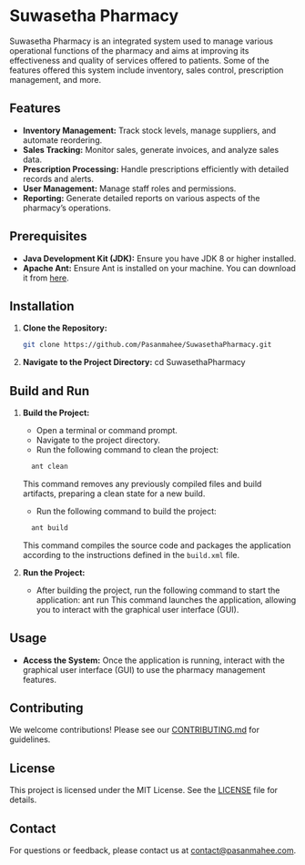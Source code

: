 # Suwasetha Pharmacy

Suwasetha Pharmacy is an integrated system used to manage various operational functions of the pharmacy and aims at improving its effectiveness and quality of services offered to patients. Some of the features offered this system include inventory, sales control, prescription management, and more.

## Features

- **Inventory Management:** Track stock levels, manage suppliers, and automate reordering.
- **Sales Tracking:** Monitor sales, generate invoices, and analyze sales data.
- **Prescription Processing:** Handle prescriptions efficiently with detailed records and alerts.
- **User Management:** Manage staff roles and permissions.
- **Reporting:** Generate detailed reports on various aspects of the pharmacy’s operations.

## Prerequisites

- **Java Development Kit (JDK):** Ensure you have JDK 8 or higher installed.
- **Apache Ant:** Ensure Ant is installed on your machine. You can download it from [here](https://ant.apache.org/bindownload.cgi).

## Installation

1. **Clone the Repository:**
   ```bash
   git clone https://github.com/Pasanmahee/SuwasethaPharmacy.git
   ```

2. **Navigate to the Project Directory:**
   cd SuwasethaPharmacy

## Build and Run

1. **Build the Project:**
   - Open a terminal or command prompt.
   - Navigate to the project directory.
   - Run the following command to clean the project:
   ```bash
     ant clean
   ```
     This command removes any previously compiled files and build artifacts, preparing a clean state for a new build.
   - Run the following command to build the project:
   ```bash
     ant build
   ```
     This command compiles the source code and packages the application according to the instructions defined in the `build.xml` file.

2. **Run the Project:**
   - After building the project, run the following command to start the application:
     ant run
     This command launches the application, allowing you to interact with the graphical user interface (GUI).

## Usage

- **Access the System:** Once the application is running, interact with the graphical user interface (GUI) to use the pharmacy management features.

## Contributing

We welcome contributions! Please see our [CONTRIBUTING.md](CONTRIBUTING.md) for guidelines.

## License

This project is licensed under the MIT License. See the [LICENSE](LICENSE) file for details.

## Contact

For questions or feedback, please contact us at [contact@pasanmahee.com](mailto:contact@pasanmahee.com).
